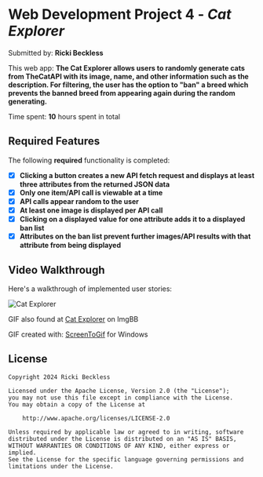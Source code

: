 # Web Development Project 4 - *Cat Explorer*

Submitted by: **Ricki Beckless**

This web app: **The Cat Explorer allows users to randomly generate cats from TheCatAPI with its image, name, and other information such as the description. For filtering, the user has the option to "ban" a breed which prevents the banned breed from appearing again during the random generating.**

Time spent: **10** hours spent in total

## Required Features

The following **required** functionality is completed:

- [X] **Clicking a button creates a new API fetch request and displays at least three attributes from the returned JSON data**
- [X] **Only one item/API call is viewable at a time**
- [X] **API calls appear random to the user**
- [X] **At least one image is displayed per API call**
- [X] **Clicking on a displayed value for one attribute adds it to a displayed ban list**
- [X] **Attributes on the ban list prevent further images/API results with that attribute from being displayed**

## Video Walkthrough

Here's a walkthrough of implemented user stories:

![Cat Explorer](https://i.ibb.co/RcnWz7H/Code-Path-Project-Four-Walkthrough.gif)

GIF also found at [Cat Explorer](https://i.ibb.co/RcnWz7H/Code-Path-Project-Four-Walkthrough.gif) on ImgBB

GIF created with: [ScreenToGif](https://www.screentogif.com/) for Windows

## License

    Copyright 2024 Ricki Beckless

    Licensed under the Apache License, Version 2.0 (the "License");
    you may not use this file except in compliance with the License.
    You may obtain a copy of the License at

        http://www.apache.org/licenses/LICENSE-2.0

    Unless required by applicable law or agreed to in writing, software
    distributed under the License is distributed on an "AS IS" BASIS,
    WITHOUT WARRANTIES OR CONDITIONS OF ANY KIND, either express or implied.
    See the License for the specific language governing permissions and
    limitations under the License.